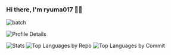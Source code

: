 ### Hi there, I'm ryuma017 👋🏻  

<p>
  <img alt="batch" src="https://komarev.com/ghpvc/?username=ryuma017&color=blue&style=plastic" />
</p>

<p>
  <img alt="Profile Details" src="https://github-profile-summary-cards.vercel.app/api/cards/profile-details?username=ryuma017&theme=github" />
 </p>

<p> 
  <img alt="Stats" src="https://github-profile-summary-cards.vercel.app/api/cards/stats?username=ryuma017&theme=github" />
  <img alt="Top Languages by Repo" src="https://github-profile-summary-cards.vercel.app/api/cards/repos-per-language?username=ryuma017&theme=github" />
  <img alt="Top Languages by Commit" src="https://github-profile-summary-cards.vercel.app/api/cards/most-commit-language?username=ryuma017&theme=github" />
</p>
